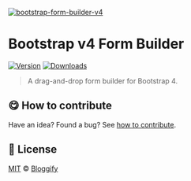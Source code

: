 <!-- Please do not edit this file. Edit the `blah` field in the `package.json` instead. If in doubt, open an issue. -->

[![bootstrap-form-builder-v4](https://i.imgur.com/bbR4ADd.png)](https://bloggify.github.io/bootstrap-form-builder-v4)

# Bootstrap v4 Form Builder

 [![Version](https://img.shields.io/npm/v/bootstrap-form-builder-v4.svg)](https://www.npmjs.com/package/bootstrap-form-builder-v4) [![Downloads](https://img.shields.io/npm/dt/bootstrap-form-builder-v4.svg)](https://www.npmjs.com/package/bootstrap-form-builder-v4)

> A drag-and-drop form builder for Bootstrap 4.

## :yum: How to contribute
Have an idea? Found a bug? See [how to contribute][contributing].



## :scroll: License

[MIT][license] © [Bloggify][website]

[license]: http://showalicense.com/?fullname=Bloggify%20%3Csupport%40bloggify.org%3E%20(https%3A%2F%2Fbloggify.org)&year=2012#license-mit
[website]: https://bloggify.org
[contributing]: /CONTRIBUTING.md
[docs]: /DOCUMENTATION.md
